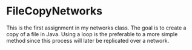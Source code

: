 # FileCopyNetworks
This is the first assignment in my networks class. The goal is to create a copy of a file in Java. Using a loop is the preferable to a more simple method since this process will later be replicated over a network.
